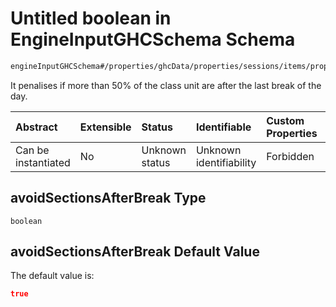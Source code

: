 # Untitled boolean in EngineInputGHCSchema Schema

```txt
engineInputGHCSchema#/properties/ghcData/properties/sessions/items/properties/sessionSettings/properties/avoidSectionsAfterBreak
```

It penalises if more than 50% of the class unit are after the last break of the day.

| Abstract            | Extensible | Status         | Identifiable            | Custom Properties | Additional Properties | Access Restrictions | Defined In                                                        |
| :------------------ | :--------- | :------------- | :---------------------- | :---------------- | :-------------------- | :------------------ | :---------------------------------------------------------------- |
| Can be instantiated | No         | Unknown status | Unknown identifiability | Forbidden         | Allowed               | none                | [ghc.schema.json*](../out/ghc.schema.json "open original schema") |

## avoidSectionsAfterBreak Type

`boolean`

## avoidSectionsAfterBreak Default Value

The default value is:

```json
true
```
